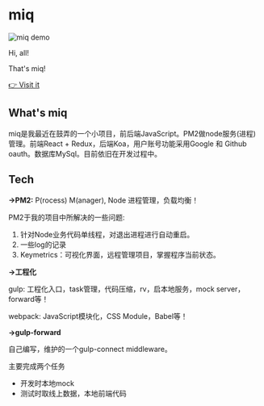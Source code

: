 # miq

![miq demo](https://ws1.sinaimg.cn/large/ad5d774bly1fi6zsvg556j213z0mzmxz.jpg)

Hi, all!

That's miq!

[👉 Visit it](http://miq.lancelou.com/)


## What's miq

miq是我最近在鼓弄的一个小项目，前后端JavaScript。PM2做node服务(进程)管理。前端React + Redux，后端Koa，用户账号功能采用Google 和 Github oauth。数据库MySql。目前依旧在开发过程中。


## Tech

**->PM2:** P(rocess) M(anager), Node 进程管理，负载均衡！

PM2于我的项目中所解决的一些问题:

1. 针对Node业务代码单线程，对退出进程进行自动重启。
2. 一些log的记录
3. Keymetrics：可视化界面，远程管理项目，掌握程序当前状态。

**->工程化**

gulp: 工程化入口，task管理，代码压缩，rv，启本地服务，mock server，forward等！

webpack: JavaScript模块化，CSS Module，Babel等！

**->gulp-forward**

自己编写，维护的一个gulp-connect middleware。

主要完成两个任务

* 开发时本地mock
* 测试时取线上数据，本地前端代码
